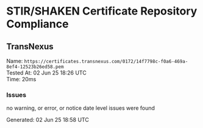 # STIR/SHAKEN Certificate Repository Compliance

## TransNexus

Name: `https://certificates.transnexus.com/0172/14f7798c-f0a6-469a-8ef4-12523b26ed58.pem`\
Tested At: 02 Jun 25 18:26 UTC\
Time: 20ms

### Issues

no warning, or error, or notice date level issues were found

Generated: 02 Jun 25 18:58 UTC